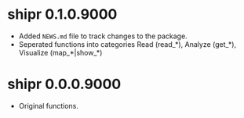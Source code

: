 # shipr 0.1.0.9000

* Added `NEWS.md` file to track changes to the package.
* Seperated functions into categories Read (read_\*), Analyze (get_\*), Visualize (map_\*|show_\*)

# shipr 0.0.0.9000

* Original functions.
